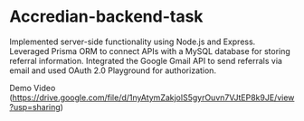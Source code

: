 # Accredian-backend-task

Implemented server-side functionality using Node.js and Express. Leveraged Prisma ORM to connect APIs with a MySQL database for storing referral information. Integrated the Google Gmail API to send referrals via email and used OAuth 2.0 Playground for authorization.

Demo Video
(https://drive.google.com/file/d/1nyAtymZakjolS5gyrOuvn7VJtEP8k9JE/view?usp=sharing)
